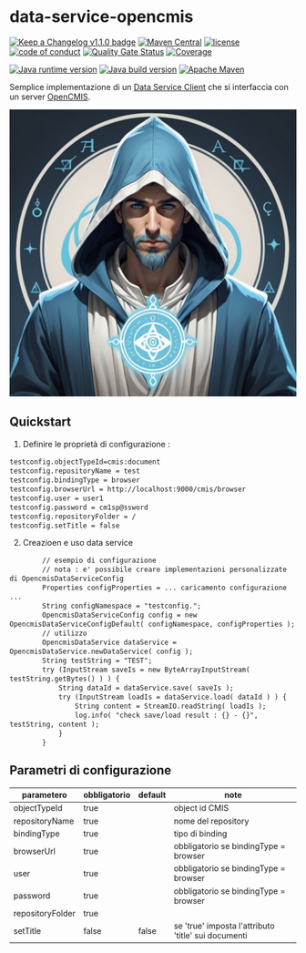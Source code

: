 # data-service-opencmis

[![Keep a Changelog v1.1.0 badge](https://img.shields.io/badge/changelog-Keep%20a%20Changelog%20v1.1.0-%23E05735)](CHANGELOG.md)
[![Maven Central](https://img.shields.io/maven-central/v/io.github.caffetteria/data-service-opencmis.svg)](https://central.sonatype.com/artifact/io.github.caffetteria/data-service-opencmis)
[![license](https://img.shields.io/badge/License-MIT%20License-teal.svg)](https://opensource.org/license/mit)
[![code of conduct](https://img.shields.io/badge/conduct-Contributor%20Covenant-purple.svg)](https://github.com/fugerit-org/fj-universe/blob/main/CODE_OF_CONDUCT.md)
[![Quality Gate Status](https://sonarcloud.io/api/project_badges/measure?project=caffetteria_data-service-opencmis&metric=alert_status)](https://sonarcloud.io/summary/new_code?id=caffetteria_data-service-opencmis)
[![Coverage](https://sonarcloud.io/api/project_badges/measure?project=caffetteria_data-service-opencmis&metric=coverage)](https://sonarcloud.io/summary/new_code?id=caffetteria_data-service-opencmis)

[![Java runtime version](https://img.shields.io/badge/run%20on-java%208+-%23113366.svg?style=for-the-badge&logo=openjdk&logoColor=white)](https://universe.fugerit.org/src/docs/versions/java11.html)
[![Java build version](https://img.shields.io/badge/build%20on-java%2011+-%23ED8B00.svg?style=for-the-badge&logo=openjdk&logoColor=white)](https://universe.fugerit.org/src/docs/versions/java11.html)
[![Apache Maven](https://img.shields.io/badge/Apache%20Maven-3.9.0+-C71A36?style=for-the-badge&logo=Apache%20Maven&logoColor=white)](https://universe.fugerit.org/src/docs/versions/maven3_9.html)

Semplice implementazione di un 
[Data Service Client](https://github.com/fugerit-org/fj-service-helper-bom/tree/main/data-service-base)
che si interfaccia con un server 
[OpenCMIS](https://chemistry.apache.org/java/developing/dev-server.html).

![Data Service OpenCMIS](src/main/docs/dso_logo.jpg "Data Service OpenCMIS")

## Quickstart

1. Definire le proprietà di configurazione : 

```
testconfig.objectTypeId=cmis:document
testconfig.repositoryName = test
testconfig.bindingType = browser
testconfig.browserUrl = http://localhost:9000/cmis/browser
testconfig.user = user1
testconfig.password = cm1sp@ssword
testconfig.repositoryFolder = /
testconfig.setTitle = false
```

2. Creazioen e uso data service

```
        // esempio di configurazione 
        // nota : e' possibile creare implementazioni personalizzate di OpencmisDataServiceConfig
        Properties configProperties = ... caricamento configurazione ...
        String configNamespace = "testconfig.";
        OpencmisDataServiceConfig config = new OpencmisDataServiceConfigDefault( configNamespace, configProperties );
        // utilizzo
        OpencmisDataService dataService = OpencmisDataService.newDataService( config );
        String testString = "TEST";
        try (InputStream saveIs = new ByteArrayInputStream( testString.getBytes() ) ) {
            String dataId = dataService.save( saveIs );
            try (InputStream loadIs = dataService.load( dataId ) ) {
                String content = StreamIO.readString( loadIs );
                log.info( "check save/load result : {} - {}", testString, content );
            }
        }
```

## Parametri di configurazione

| parametero       | obbligatorio | default | note                                                |
|------------------|--------------|---------|-----------------------------------------------------|
| objectTypeId     | true         |         | object id CMIS                                      |
| repositoryName   | true         |         | nome del repository                                 |
| bindingType      | true         |         | tipo di binding                                     |
| browserUrl       | true         |         | obbligatorio se bindingType = browser               |
| user             | true         |         | obbligatorio se bindingType = browser               |
| password         | true         |         | obbligatorio se bindingType = browser               |
| repositoryFolder | true         |         |                                                     |
| setTitle         | false        | false   | se 'true' imposta l'attributo 'title' sui documenti |



